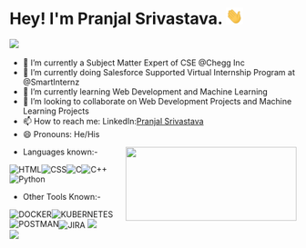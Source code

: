 ### <h1>Hey! I'm Pranjal Srivastava. <img src="https://raw.githubusercontent.com/1999AZZAR/1999AZZAR/main/resources/img/waving.gif" width="30px"></h1>
<img src="https://camo.githubusercontent.com/4a46eb5058f8143315407c641c2a46eabe7edd2c46f71eff07cd6e49d18ecce0/68747470733a2f2f726561646d652d747970696e672d7376672e6865726f6b756170702e636f6d3f636f6c6f723d3232333441452673697a653d32352663656e7465723d74727565267643656e7465723d747275652677696474683d343530266865696768743d3330266c696e65733d57656c636f6d652b746f2b6d792b70726f66696c652e2e2e3b476c61642b746f2b7365652b796f752b6865726521">

     
     
- 🔭 I’m currently a Subject Matter Expert of CSE @Chegg Inc
- 🔭 I’m currently doing Salesforce Supported Virtual Internship Program at @SmartInternz  
- 🌱 I’m currently learning Web Development and Machine Learning 
- 👯 I’m looking to collaborate on Web Development Projects and Machine Learning Projects
- 📫 How to reach me: LinkedIn:[Pranjal Srivastava](https://www.linkedin.com/in/pranjal-srivastava2807)
- 😄 Pronouns: He/His

<img src="https://camo.githubusercontent.com/8d0f36578270a341ecd39d5bc48fed13bf1c3177097f0e801b80783860bd8aec/68747470733a2f2f6d656469612e67697068792e636f6d2f6d656469612f517056554d52554a476f6b667158796661312f67697068792e676966" width=300 height=130 align="right">


- Languages known:- 
<img align="left" alt="HTML" src="https://img.shields.io/badge/html5-%23E34F26.svg?style=for-the-badge&logo=html5&logoColor=white"/>
<img align="left" alt="CSS" src="https://img.shields.io/badge/css3-%231572B6.svg?style=for-the-badge&logo=css3&logoColor=white"/>
<img align="left" alt="C" src="https://img.shields.io/badge/c-%2300599C.svg?style=for-the-badge&logo=c&logoColor=white"/>
<img align="left" alt="C++" src="https://img.shields.io/badge/c++-%2300599C.svg?style=for-the-badge&logo=c%2B%2B&logoColor=white"/>
<img alt="Python" src="https://img.shields.io/badge/python-3670A0?style=for-the-badge&logo=python&logoColor=ffdd54"/>


- Other Tools Known:-
<img align="left" alt="DOCKER" src="https://img.shields.io/badge/docker-%230db7ed.svg?style=for-the-badge&logo=docker&logoColor=white"/>
<img align="left" alt="KUBERNETES" src="https://img.shields.io/badge/kubernetes-%23326ce5.svg?style=for-the-badge&logo=kubernetes&logoColor=white"/>
<img align="left" alt="POSTMAN" src="https://img.shields.io/badge/Postman-FF6C37?style=for-the-badge&logo=postman&logoColor=white"/>
<img alt="JIRA" src="https://img.shields.io/badge/jira-%230A0FFF.svg?style=for-the-badge&logo=jira&logoColor=white"/>




<img align="left" width=47% src="https://github-readme-stats.vercel.app/api?username=Pranjal2870&&show_icons=true&title_color=c04000&icon_color=ffa500&text_color=fed8b1&bg_color=151515">
<img src="https://github-readme-stats.vercel.app/api/top-langs/?username=Pranjal2870&layout=compact%20/">


